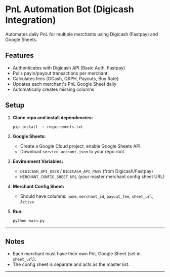 # PnL Automation Bot (Digicash Integration)

Automates daily PnL for multiple merchants using Digicash (Fastpay) and Google Sheets.

## Features

- Authenticates with Digicash API (Basic Auth, Fastpay)
- Pulls payin/payout transactions per merchant
- Calculates fees (GCash, QRPH, Payouts, Buy Rate)
- Updates each merchant's PnL Google Sheet daily
- Automatically creates missing columns

## Setup

1. **Clone repo and install dependencies:**

    ```bash
    pip install -r requirements.txt
    ```

2. **Google Sheets:**
    - Create a Google Cloud project, enable Google Sheets API.
    - Download `service_account.json` to your repo root.

3. **Environment Variables:**
    - `DIGICASH_API_USER` / `DIGICASH_API_PASS` (from Digicash/Fastpay)
    - `MERCHANT_CONFIG_SHEET_URL` (your master merchant config sheet URL)

4. **Merchant Config Sheet:**
    - Should have columns: `name`, `merchant_id`, `payout_fee`, `sheet_url`, `Active`

5. **Run:**

    ```bash
    python main.py
    ```

---

## Notes

- Each merchant must have their own PnL Google Sheet (set in `sheet_url`).
- The config sheet is separate and acts as the master list.

---